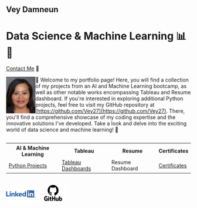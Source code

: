 ## Vey Damneun
# Data Science & Machine Learning 📊🤖
[Contact Me](https://www.cognitoforms.com/CodeFarms1/CONTACTME) 💬

<div style="position: relative;">
  <img src="./assets/vey5.JPG" alt="Vey Damneun" width="80" height="100" align="left">
</div>

👋 Welcome to my portfolio page! Here, you will find a collection of my projects from an AI and Machine Learning bootcamp, as well as other notable works encompassing Tableau and Resume dashboard. If you're interested in exploring additional Python projects, feel free to visit my GitHub repository at [https://github.com/Vey27](https://github.com/Vey27). There, you'll find a comprehensive showcase of my coding expertise and the innovative solutions I've developed. Take a look and delve into the exciting world of data science and machine learning! 🚀
<br>
<div style="display: flex; justify-content: center;">
 <br>
  <table>
    <tr>
      <th>AI & Machine Learning</th>
      <th>Tableau</th>
      <th>Resume</th>
      <th>Certificates</th>
    </tr>
    <tr>
      <td><a href="https://www.datascienceportfol.io/Vey">Python Projects</a></td>
      <td><a href="https://public.tableau.com/app/profile/vey.damneun5377">Tableau Dashboards</a></td>
      <td>Resume Dashboard</td>
      <td><a href="https://1drv.ms/p/s!AoRrTjl22F1v1nYRxLll91049LYl?e=LWlERV">Certificates</a></td>
    </tr>
  </table>
</div>
<br>
<div style="display: flex; justify-content: left;">
  <a href="linkedin.com/in/vey-d-20b27a119" style="text-decoration: none;">
    <img src="./assets/Logo-Linkedin.png" alt="LinkedIn" width="80">
  </a>
  
  &nbsp;&nbsp;
  
  <a href="https://github.com/Vey27" style="text-decoration: none;">
    <img src="./assets/GitHub-Logo.png" alt="GitHub" width="80">
  </a>
  
  </div>


